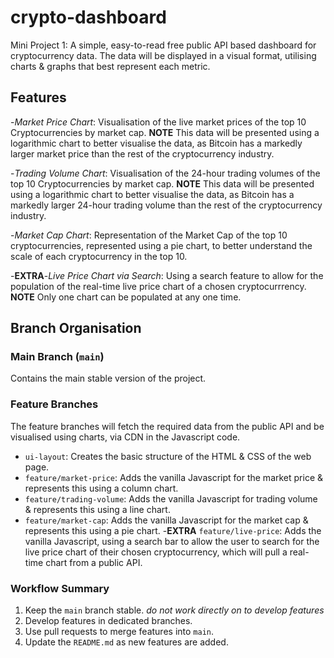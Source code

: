 # crypto-dashboard

Mini Project 1: A simple, easy-to-read free public API based dashboard for cryptocurrency data. The data will be displayed in a visual format, utilising charts & graphs that best represent each metric.

## Features

-_Market Price Chart_: Visualisation of the live market prices of the top 10 Cryptocurrencies by market cap. **NOTE** This data will be presented using a logarithmic chart to better visualise the data, as Bitcoin has a markedly larger market price than the rest of the cryptocurrency industry.

-_Trading Volume Chart_: Visualisation of the 24-hour trading volumes of the top 10 Cryptocurrencies by market cap. **NOTE** This data will be presented using a logarithmic chart to better visualise the data, as Bitcoin has a markedly larger 24-hour trading volume than the rest of the cryptocurrency industry.

-_Market Cap Chart_: Representation of the Market Cap of the top 10 cryptocurrencies, represented using a pie chart, to better understand the scale of each cryptocurrency in the top 10.

-**EXTRA**-_Live Price Chart via Search_: Using a search feature to allow for the population of the real-time live price chart of a chosen cryptocurrrency. **NOTE** Only one chart can be populated at any one time.

## Branch Organisation

### Main Branch (`main`)

Contains the main stable version of the project.

### Feature Branches

The feature branches will fetch the required data from the public API and be visualised using charts, via CDN in the Javascript code.

- `ui-layout`: Creates the basic structure of the HTML & CSS of the web page.
- `feature/market-price`: Adds the vanilla Javascript for the market price & represents this using a column chart.
- `feature/trading-volume`: Adds the vanilla Javascript for trading volume & represents this using a line chart.
- `feature/market-cap`: Adds the vanilla Javascript for the market cap & represents this using a pie chart. -**EXTRA** `feature/live-price`: Adds the vanilla Javascript, using a search bar to allow the user to search for the live price chart of their chosen cryptocurrency, which will pull a real-time chart from a public API.

### **Workflow Summary**

1. Keep the `main` branch stable. _do not work directly on to develop features_
2. Develop features in dedicated branches.
3. Use pull requests to merge features into `main`.
4. Update the `README.md` as new features are added.
